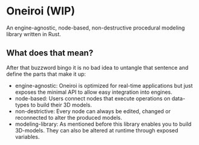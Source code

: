 # Oneiroi (WIP)
An engine-agnostic, node-based, non-destructive procedural modeling library written in Rust.

## What does that mean?
After that buzzword bingo it is no bad idea to untangle that sentence and define the parts that make it up:
- engine-agnostic: Oneiroi is optimized for real-time applications but just exposes the minimal API to allow easy integration into engines.
- node-based: Users connect nodes that execute operations on data-types to build their 3D models.
- non-destrictive: Every node can always be edited, changed or reconnected to alter the produced models.
- modeling-library: As mentioned before this library enables you to build 3D-models. They can also be altered at runtime through exposed variables.  

